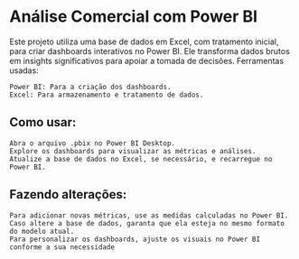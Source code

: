 # Análise Comercial com Power BI

Este projeto utiliza uma base de dados em Excel, com tratamento inicial, para criar dashboards interativos no Power BI. Ele transforma dados brutos em insights significativos para apoiar a tomada de decisões.
Ferramentas usadas:

    Power BI: Para a criação dos dashboards.
    Excel: Para armazenamento e tratamento de dados.

## Como usar:

    Abra o arquivo .pbix no Power BI Desktop.
    Explore os dashboards para visualizar as métricas e análises.
    Atualize a base de dados no Excel, se necessário, e recarregue no Power BI.

## Fazendo alterações:

    Para adicionar novas métricas, use as medidas calculadas no Power BI.
    Caso altere a base de dados, garanta que ela esteja no mesmo formato do modelo atual.
    Para personalizar os dashboards, ajuste os visuais no Power BI conforme a sua necessidade
